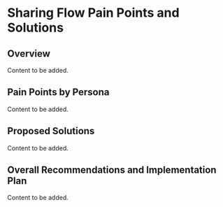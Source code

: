 # Sharing Flow Pain Points and Solutions

## Overview

Content to be added.

## Pain Points by Persona

Content to be added.

## Proposed Solutions

Content to be added.

## Overall Recommendations and Implementation Plan

Content to be added.
